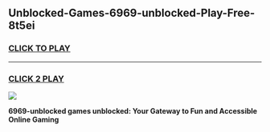 
## Unblocked-Games-6969-unblocked-Play-Free-8t5ei
<h3>
<a href="https://premium76.site?title=6969-unblocked&ref=18A">CLICK TO PLAY</a></h3>
<hr>

<h3>
<a href="https://premium76.site?title=6969-unblocked&ref=18A">CLICK 2 PLAY</a>
  
</h3>

<a href="https://premium76.site?title=6969-unblocked&ref=18A"><img src="https://clearcache.store/games.png"></a>


**6969-unblocked games unblocked: Your Gateway to Fun and Accessible Online Gaming**
